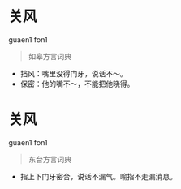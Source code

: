 # 关风
guaen1 fon1
> 如皋方言词典
- 挡风：嘴里没得门牙，说话不～。
- 保密：他的嘴不～，不能把他晓得。

# 关风
guaen1 fon1
> 东台方言词典
- 指上下门牙密合，说话不漏气。喻指不走漏消息。
